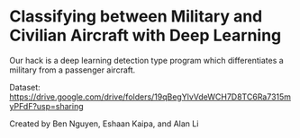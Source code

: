 # Classifying between Military and Civilian Aircraft with Deep Learning

Our hack is a deep learning detection type program which differentiates a military from a passenger aircraft. 

Dataset: https://drive.google.com/drive/folders/19qBegYlvVdeWCH7D8TC6Ra7315myPFdF?usp=sharing

Created by Ben Nguyen, Eshaan Kaipa, and Alan Li
